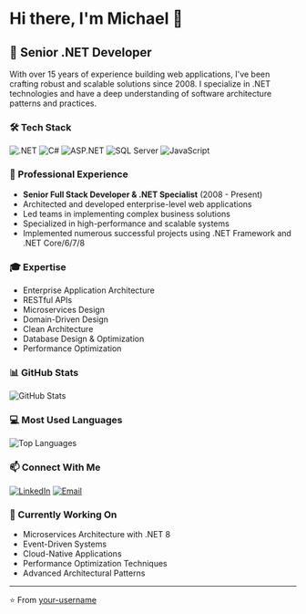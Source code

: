 # Hi there, I'm Michael 👋

## 🎯 Senior .NET Developer 

With over 15 years of experience building web applications, I've been crafting robust and scalable solutions since 2008. I specialize in .NET technologies and have a deep understanding of software architecture patterns and practices.

### 🛠️ Tech Stack
![.NET](https://img.shields.io/badge/-.NET-512BD4?style=flat&logo=dotnet&logoColor=white)
![C#](https://img.shields.io/badge/-C%23-239120?style=flat&logo=c-sharp&logoColor=white)
![ASP.NET](https://img.shields.io/badge/-ASP.NET-5C2D91?style=flat&logo=.net&logoColor=white)
![SQL Server](https://img.shields.io/badge/-SQL%20Server-CC2927?style=flat&logo=microsoft-sql-server&logoColor=white)
![JavaScript](https://img.shields.io/badge/-JavaScript-F7DF1E?style=flat&logo=javascript&logoColor=black)

### 💼 Professional Experience
- **Senior Full Stack Developer & .NET Specialist** (2008 - Present)
- Architected and developed enterprise-level web applications
- Led teams in implementing complex business solutions
- Specialized in high-performance and scalable systems
- Implemented numerous successful projects using .NET Framework and .NET Core/6/7/8

### 🎓 Expertise
- Enterprise Application Architecture
- RESTful APIs
- Microservices Design
- Domain-Driven Design
- Clean Architecture
- Database Design & Optimization
- Performance Optimization

### 📊 GitHub Stats
![GitHub Stats](https://github-readme-stats.vercel.app/api?username=michaelcdr&show_icons=true&theme=dracula)

### 💻 Most Used Languages
![Top Languages](https://github-readme-stats.vercel.app/api/top-langs/?username=michaelcdr&layout=compact&theme=dracula)

### 📫 Connect With Me
[![LinkedIn](https://img.shields.io/badge/-LinkedIn-0077B5?style=flat&logo=linkedin&logoColor=white)](https://www.linkedin.com/in/michael-costa-dos-reis/)
[![Email](https://img.shields.io/badge/-Email-D14836?style=flat&logo=gmail&logoColor=white)](mailto:michaelcdr@hotmail.com)

### 🚀 Currently Working On
- Microservices Architecture with .NET 8
- Event-Driven Systems
- Cloud-Native Applications
- Performance Optimization Techniques
- Advanced Architectural Patterns

---
⭐️ From [your-username](https://github.com/michaelcdr)
